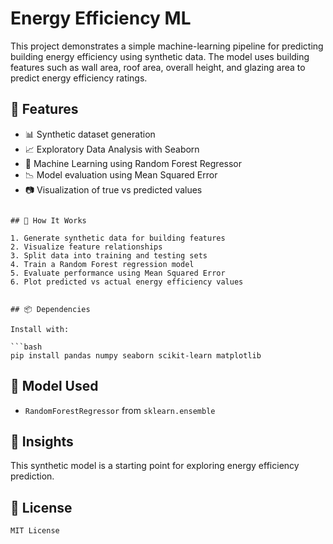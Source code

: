 
# Energy Efficiency ML

This project demonstrates a simple machine-learning pipeline for predicting building energy efficiency using synthetic data. The model uses building features such as wall area, roof area, overall height, and glazing area to predict energy efficiency ratings.

## 🔧 Features

- 📊 Synthetic dataset generation
- 📈 Exploratory Data Analysis with Seaborn
- 🤖 Machine Learning using Random Forest Regressor
- 📉 Model evaluation using Mean Squared Error
- 📷 Visualization of true vs predicted values



````

## 🚀 How It Works

1. Generate synthetic data for building features
2. Visualize feature relationships
3. Split data into training and testing sets
4. Train a Random Forest regression model
5. Evaluate performance using Mean Squared Error
6. Plot predicted vs actual energy efficiency values


## 📦 Dependencies

Install with:

```bash
pip install pandas numpy seaborn scikit-learn matplotlib
````

## 📌 Model Used

* `RandomForestRegressor` from `sklearn.ensemble`

## 🧠 Insights

This synthetic model is a starting point for exploring energy efficiency prediction.

## 📜 License
```
MIT License

```

